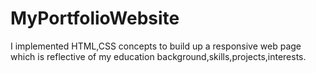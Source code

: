 # MyPortfolioWebsite
I implemented HTML,CSS concepts to build up a responsive web page which is reflective of my education background,skills,projects,interests.
